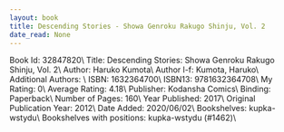 ```yaml
---
layout: book
title: Descending Stories - Showa Genroku Rakugo Shinju, Vol. 2
date_read: None
---
```


Book Id: 32847820\ 
Title: Descending Stories: Showa Genroku Rakugo Shinju, Vol. 2\ 
Author: Haruko Kumota\ 
Author l-f: Kumota, Haruko\ 
Additional Authors: \ 
ISBN: 1632364700\ 
ISBN13: 9781632364708\ 
My Rating: 0\ 
Average Rating: 4.18\ 
Publisher: Kodansha Comics\ 
Binding: Paperback\ 
Number of Pages: 160\ 
Year Published: 2017\ 
Original Publication Year: 2012\ 
Date Added: 2020/06/02\ 
Bookshelves: kupka-wstydu\ 
Bookshelves with positions: kupka-wstydu (#1462)\ 

